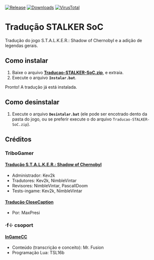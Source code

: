 [![Release](https://img.shields.io/github/v/release/KaioHSG/traducao-stalker-soc)](https://github.com/KaioHSG/traducao-stalker-soc/releases/latest)
[![Downloads](https://img.shields.io/github/downloads/KaioHSG/traducao-stalker-soc/total)](https://github.com/KaioHSG/traducao-stalker-soc/releases)
[![VirusTotal](https://img.shields.io/badge/virustotal-status-navy)](https://www.virustotal.com/gui/file/6c5c891df52cd222bf041035bad4c5d6fb79635163b9a91ab40325ec08932a64)

# Tradução STALKER SoC

Tradução do jogo S.T.A.L.K.E.R.: Shadow of Chernobyl e a adição de legendas gerais.

## Como instalar

1. Baixe o arquivo [**Traducao-STALKER-SoC.zip**](https://github.com/kaiohsg/traducao-stalker-soc/releases/latest), e extraia.
2. Execute o arquivo **`Instalar.bat`**.

Pronto! A tradução já está instalada.

## Como desinstalar

1. Execute o arquivo **`Desintalar.bat`** (ele pode ser encotrado dento da pasta do jogo, ou se preferir execute o do arquivo `Traducao-STALKER-SoC.zip`).

## Créditos

### TriboGamer

#### [Tradução S.T.A.L.K.E.R.: Shadow of Chernobyl](https://tribogamer.com/traducoes/404_traducao-do-s-t-a-l-k-e-r-shadow-of-chernobyl-para-portugues-do-brasil.html)

* Administrador: Kev2k
* Tradutores: Kev2k, NimbleVintar
* Revisores: NimbleVintar, PascallDoom
* Tests-ingame: Kev2k, NimbleVintar

#### [Tradução CloseCaption](https://tribogamer.com/downloads/1818_baixar-closecaption-e-legendas-ingame-pt-br-s-t-a-l-k-e-r-shadow-of-chernobyl.html)

* Por: MaxPresi

### ·f·i· csoport

#### [InGameCC](http://stalker.kincsvadasz.hu)

* Conteúdo (transcrição e conceito): Mr. Fusion
* Programação Lua: TSL16b
